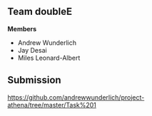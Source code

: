 ## Team doubleE
**Members**
* Andrew Wunderlich
* Jay Desai
* Miles Leonard-Albert

## Submission
https://github.com/andrewwunderlich/project-athena/tree/master/Task%201